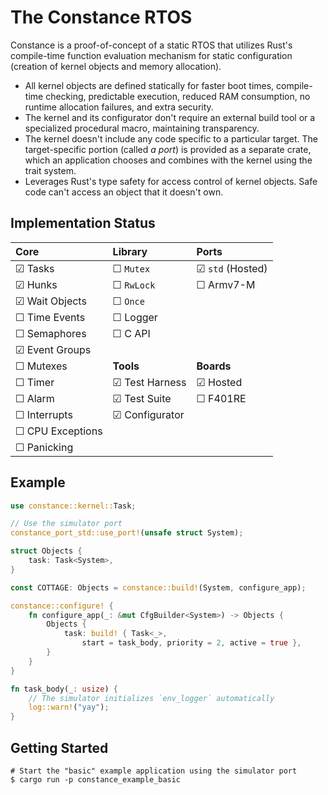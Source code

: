 # The Constance RTOS

Constance is a proof-of-concept of a static RTOS that utilizes Rust's compile-time function evaluation mechanism for static configuration (creation of kernel objects and memory allocation).

- All kernel objects are defined statically for faster boot times, compile-time checking, predictable execution, reduced RAM consumption, no runtime allocation failures, and extra security.
- The kernel and its configurator don't require an external build tool or a specialized procedural macro, maintaining transparency.
- The kernel doesn't include any code specific to a particular target. The target-specific portion (called *a port*) is provided as a separate crate, which an application chooses and combines with the kernel using the trait system.
- Leverages Rust's type safety for access control of kernel objects. Safe code can't access an object that it doesn't own.

## Implementation Status

|       Core       |     Library     |       Ports       |
| :--------------- | :-------------- | :---------------- |
| ☑︎ Tasks          | ☐ `Mutex`       | ☑︎ `std` (Hosted)  |
| ☑︎ Hunks          | ☐ `RwLock`      | ☐ Armv7-M         |
| ☑︎ Wait Objects   | ☐ `Once`        |                   |
| ☐ Time Events    | ☐ Logger        |                   |
| ☐ Semaphores     | ☐ C API         |                   |
| ☑︎ Event Groups   |                 |                   |
| ☐ Mutexes        | **Tools**       | **Boards**        |
| ☐ Timer          | ☑︎ Test Harness  | ☑︎ Hosted          |
| ☐ Alarm          | ☑︎ Test Suite    | ☐ F401RE          |
| ☐ Interrupts     | ☑︎ Configurator  |                   |
| ☐ CPU Exceptions |                 |                   |
| ☐ Panicking      |                 |                   |

## Example

```rust
use constance::kernel::Task;

// Use the simulator port
constance_port_std::use_port!(unsafe struct System);

struct Objects {
    task: Task<System>,
}

const COTTAGE: Objects = constance::build!(System, configure_app);

constance::configure! {
    fn configure_app(_: &mut CfgBuilder<System>) -> Objects {
        Objects {
            task: build! { Task<_>,
                start = task_body, priority = 2, active = true },
        }
    }
}

fn task_body(_: usize) {
    // The simulator initializes `env_logger` automatically
    log::warn!("yay");
}
```

## Getting Started

```shell
# Start the "basic" example application using the simulator port
$ cargo run -p constance_example_basic
```

